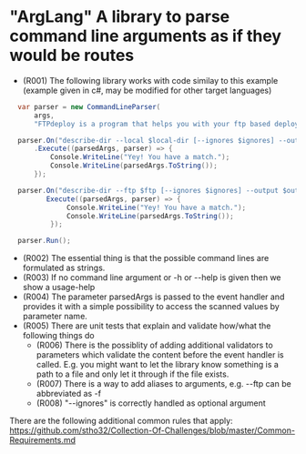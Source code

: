 # "ArgLang" A library to parse command line arguments as if they would be routes

- (R001) The following library works with code similay to this example (example given in c#, may be modified for other target languages)

```csharp
  var parser = new CommandLineParser(
      args, 
      "FTPdeploy is a program that helps you with your ftp based deployment");

  parser.On("describe-dir --local $local-dir [--ignores $ignores] --output $output")
      .Execute((parsedArgs, parser) => {
          Console.WriteLine("Yey! You have a match.");
          Console.WriteLine(parsedArgs.ToString());
      });

  parser.On("describe-dir --ftp $ftp [--ignores $ignores] --output $output").
         Execute((parsedArgs, parser) => {
              Console.WriteLine("Yey! You have a match.");
              Console.WriteLine(parsedArgs.ToString());
          });

  parser.Run();
```

- (R002) The essential thing is that the possible command lines are formulated as strings. 
- (R003) If no command line argument or -h or --help is given then we show a usage-help
- (R004) The parameter parsedArgs is passed to the event handler and provides it with a simple possibility to access the scanned values by parameter name.
- (R005) There are unit tests that explain and validate how/what the following things do
  - (R006) There is the possiblity of adding additional validators to parameters which validate the content before the event handler is called. E.g. you might want to let the library know something is a path to a file and only let it through if the file exists.
  - (R007) There is a way to add aliases to arguments, e.g. --ftp can be abbreviated as -f
  - (R008) "--ignores" is correctly handled as optional argument

There are the following additional common rules that apply:
https://github.com/stho32/Collection-Of-Challenges/blob/master/Common-Requirements.md

